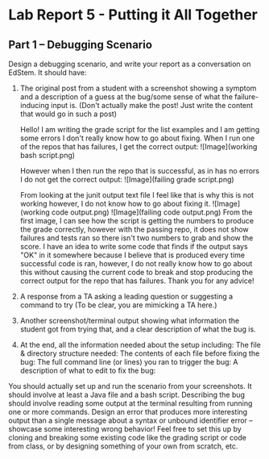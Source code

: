 # Lab Report 5 - Putting it All Together

## Part 1 – Debugging Scenario

Design a debugging scenario, and write your report as a conversation on EdStem. It should have:

1. The original post from a student with a screenshot showing a symptom and a description of a guess at the bug/some
   sense of what the failure-inducing input is. (Don't actually make the post! Just write the content that would go in such a post)

   Hello! I am writing the grade script for the list examples and I am getting some errors I don't really know how to go about fixing.
   When I run one of the repos that has failures, I get the correct output: ![Image](working bash script.png)

   However when I then run the repo that is successful, as in has no errors I do not get the correct output: ![Image](failing grade script.png)

   From looking at the junit output text file I feel like that is why this is not working however, I do not know how to go about fixing it.
   ![Image](working code output.png) ![Image](failing code output.png)
   From the first image, I can see how the script is getting the numbers to produce the grade correctly, however with the passing repo, it does not
   show failures and tests ran so there isn't two numbers to grab and show the score. I have an idea to write some code that finds if the output
   says "OK" in it somewhere because I believe that is produced every time successful code is ran, however, I do not really know how to go about
   this without causing the current code to break and stop producing the correct output for the repo that has failures. Thank you for any advice!
   
3. A response from a TA asking a leading question or suggesting a command to try (To be clear, you are mimicking a TA here.)

4. Another screenshot/terminal output showing what information the student got from trying that, and a clear description of what the bug is.

5. At the end, all the information needed about the setup including:
The file & directory structure needed:
The contents of each file before fixing the bug:
The full command line (or lines) you ran to trigger the bug:
A description of what to edit to fix the bug:

You should actually set up and run the scenario from your screenshots. 
It should involve at least a Java file and a bash script. Describing the bug 
should involve reading some output at the terminal resulting from running one 
or more commands. Design an error that produces more interesting output than a 
single message about a syntax or unbound identifier error – showcase some interesting wrong behavior! 
Feel free to set this up by cloning and breaking some existing code like the grading script or code from class, or by designing something of your own from scratch, etc.
